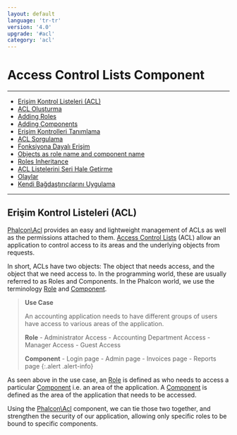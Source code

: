 ```yaml
---
layout: default
language: 'tr-tr'
version: '4.0'
upgrade: '#acl'
category: 'acl'
---
```

# Access Control Lists Component

* * *

- [Erişim Kontrol Listeleri (ACL)](acl-overview)
- [ACL Oluşturma](acl-setup)
- [Adding Roles](acl-adding-roles)
- [Adding Components](acl-adding-components)
- [Erişim Kontrolleri Tanımlama](acl-access-controls)
- [ACL Sorgulama](acl-querying)
- [Fonksiyona Dayalı Erişim](acl-function-based-access)
- [Objects as role name and component name](acl-objects)
- [Roles Inheritance](acl-roles-inheritance)
- [ACL Listelerini Seri Hale Getirme](acl-serialization)
- [Olaylar](acl-events)
- [Kendi Bağdaştırıcılarını Uygulama](acl-custom-adapters)

* * *

## Erişim Kontrol Listeleri (ACL)

[Phalcon\Acl](api/Phalcon_Acl) provides an easy and lightweight management of ACLs as well as the permissions attached to them. [Access Control Lists](https://en.wikipedia.org/wiki/Access_control_list) (ACL) allow an application to control access to its areas and the underlying objects from requests.

In short, ACLs have two objects: The object that needs access, and the object that we need access to. In the programming world, these are usually referred to as Roles and Components. In the Phalcon world, we use the terminology [Role](api/Phalcon_Acl_Role) and [Component](api/Phalcon_Acl_Component).

> **Use Case**
> 
> An accounting application needs to have different groups of users have access to various areas of the application.
> 
> **Role** - Administrator Access - Accounting Department Access - Manager Access - Guest Access
> 
> **Component** - Login page - Admin page - Invoices page - Reports page
{:.alert .alert-info}

As seen above in the use case, an [Role](api/Phalcon_Acl_Role) is defined as who needs to access a particular [Component](api/Phalcon_Acl_Component) i.e. an area of the application. A [Component](api/Phalcon_Acl_Component) is defined as the area of the application that needs to be accessed.

Using the [Phalcon\Acl](api/Phalcon_Acl) component, we can tie those two together, and strengthen the security of our application, allowing only specific roles to be bound to specific components.